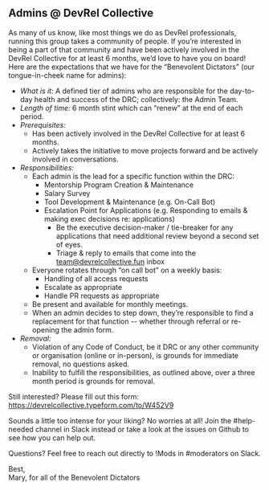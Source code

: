 ## Admins @ DevRel Collective

As many of us know, like most things we do as DevRel professionals, running this group takes a community of people. If you’re interested in being a part of that community and have been actively involved in the DevRel Collective for at least 6 months, we’d love to have you on board! Here are the expectations that we have for the “Benevolent Dictators” (our tongue-in-cheek name for admins):

- *What is it:* A defined tier of admins who are responsible for the day-to-day health and success of the DRC; collectively: the Admin Team.
- *Length of time:* 6 month stint which can “renew” at the end of each period. 
- *Prerequisites:*
  - Has been actively involved in the DevRel Collective for at least 6 months.
  - Actively takes the initiative to move projects forward and be actively involved in conversations.
- *Responsibilities:*
  - Each admin is the lead for a specific function within the DRC:
    - Mentorship Program Creation & Maintenance
    - Salary Survey 
    - Tool Development & Maintenance (e.g. On-Call Bot)
    - Escalation Point for Applications (e.g. Responding to emails & making exec decisions re: applications)
       - Be the executive decision-maker / tie-breaker for any applications that need additional review beyond a second set of eyes.
       - Triage & reply to emails that come into the team@devrelcollective.fun inbox
  - Everyone rotates through “on call bot” on a weekly basis:
    - Handling of all access requests
    - Escalate as appropriate
    - Handle PR requests as appropriate
  - Be present and available for monthly meetings.
  - When an admin decides to step down, they’re responsible to find a replacement for that function -- whether through referral or re-opening the admin form.
- *Removal:*
  - Violation of any Code of Conduct, be it DRC or any other community or organisation (online or in-person), is grounds for immediate removal, no questions asked.
  - Inability to fulfill the responsibilities, as outlined above, over a three month period is grounds for removal.


Still interested? Please fill out this form: https://devrelcollective.typeform.com/to/W452V9

Sounds a little too intense for your liking? No worries at all! Join the #help-needed channel in Slack instead or take a look at the issues on Github to see how you can help out.

Questions? Feel free to reach out directly to !Mods in #moderators on Slack.

Best,  
Mary, for all of the Benevolent Dictators
